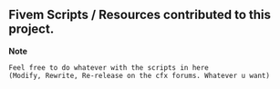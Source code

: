 ## Fivem Scripts / Resources contributed to this project.





**Note**
```
Feel free to do whatever with the scripts in here 
(Modify, Rewrite, Re-release on the cfx forums. Whatever u want)
```
